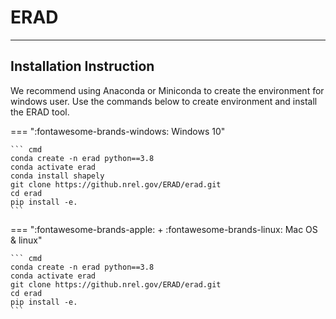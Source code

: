 # ERAD

---
## Installation Instruction

We recommend using Anaconda or Miniconda to create the environment for windows user. 
Use the commands below to create environment and install the ERAD tool.

=== ":fontawesome-brands-windows: Windows 10"

    ``` cmd
    conda create -n erad python==3.8
    conda activate erad
    conda install shapely
    git clone https://github.nrel.gov/ERAD/erad.git
    cd erad
    pip install -e.
    ```

=== ":fontawesome-brands-apple: + :fontawesome-brands-linux: Mac OS & linux"

    ``` cmd
    conda create -n erad python==3.8
    conda activate erad
    git clone https://github.nrel.gov/ERAD/erad.git
    cd erad
    pip install -e.
    ```

